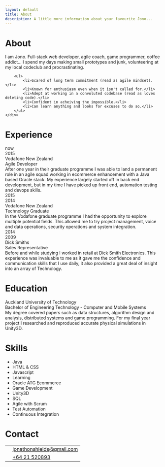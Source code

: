 ```yaml
---
layout: default
title: About
description: A little more information about your favourite Jono...
---
```

<div class="page">
<h1 class="portfolio-header">About</h1>

<div class="timeline">
    <div class="timeline-experience">
        <p>I am Jono. Full-stack web developer, agile coach, game programmer, coffee addict... I spend my days making small prototypes and junk, volunteering at my local codeclub and procrastinating.</p>

        <ul>
            <li>Scared of long term commitment (read as agile mindset).</li>
            <li>Known for enthusiasm even when it isn't called for.</li>
            <li>Adept at working in a convoluted codebase (read as loves deleting code).</li>
            <li>Confident in acheiving the impossible.</li>
            <li>Can learn anything and looks for excuses to do so.</li>
        </ul>
    </div>
</div>


<h1 class="portfolio-header">Experience</h1>

<div class="timeline">
    <div class="timeline-date">
        <div>now</div>
        <div class="timeline-marker"><i class="fa fa-long-arrow-up" aria-hidden="true"></i></div>
        <div>2015</div>
    </div>
    <div class="timeline-experience">
        <div class="timeline-employer">Vodafone New Zealand</div>
        <div class="timeline-role">Agile Developer</div>
        <div class="timeline-description">After one year in their graduate programme I was able to land a permanent role in an agile squad working in ecommerce enhancement with a Java based Oracle stack. My experience largely started off in back end development, but in my time I have picked up front end, automation testing and devops skills.</div>
    </div>
</div>

<div class="timeline">
    <div class="timeline-date">
        <div>2015</div>
        <div class="timeline-marker"><i class="fa fa-long-arrow-up" aria-hidden="true"></i></div>
        <div>2014</div>
    </div>
    <div class="timeline-experience">
        <div class="timeline-employer">Vodafone New Zealand</div>
        <div class="timeline-role">Technology Graduate</div>
        <div class="timeline-description">In the Vodafone graduate programme I had the opportunity to explore multiple potential fields. This allowed me to try project management, voice and data operations, security operations and system integration.</div>
    </div>
</div>

<div class="timeline">
    <div class="timeline-date">
        <div>2014</div>
        <div class="timeline-marker"><i class="fa fa-long-arrow-up" aria-hidden="true"></i></div>
        <div>2009</div>
    </div>
    <div class="timeline-experience">
        <div class="timeline-employer">Dick Smiths</div>
        <div class="timeline-role">Sales Representative</div>
        <div class="timeline-description">Before and while studying I worked in retail at Dick Smith Electronics. This experience was invaluable to me as it gave me the confidence and communication skills that I use daily, it also provided a great deal of insight into an array of Technology.</div>
    </div>
</div>

<h1 class="portfolio-header">Education</h1>
<div class="timeline">
    <div class="timeline-experience">
        <div class="timeline-employer">Auckland University of Technology</div>
        <div class="timeline-role">Bachelor of Engineering Technology - Computer and Mobile Systems</div>
        <div class="timeline-description">My degree covered papers such as data structures, algorithm design and analysis, distributed systems and game programming. For my final year project I researched and reproduced accurate physical simulations in Unity3D.</div>
    </div>
</div>

<h1 class="portfolio-header">Skills</h1>
<div id="skills">
    <ul>
        <li>Java</li>
        <li>HTML & CSS</li>
        <li>Javascript</li>
        <li>Learning</li>
        <li>Oracle ATG Ecommerce</li>
        <li>Game Development</li>
        <li>Unity3D</li>
        <li>SQL</li>
        <li>Agile with Scrum</li>
        <li>Test Automation</li>
        <li>Continuous Integration</li>
    </ul>
</div>

<h1 class="portfolio-header">Contact</h1>
<table id="contact">
    <tbody>
<!--
    <tr>
        <td class="table-center"><i class="fa fa-github-alt" aria-hidden="true"></i></td>
        <td><a href="https://github.com/foopod">foopod</a></td>
    </tr>
    <tr>
        <td class="table-center"><i class="fa fa-twitter" aria-hidden="true"></i></td>
        <td><a href="https://twitter.com/foocodes">@foocodes</a></td>
    </tr>
-->
    <tr>
        <td class="table-center"><i class="fa fa-envelope" aria-hidden="true"></i></td>
        <td><a href="mailto:jonathonshields@gmail.com">jonathonshields@gmail.com</a></td>
    </tr>
    <tr>
        <td class="table-center"><i class="fa fa-phone" aria-hidden="true"></i></td>
        <td><a href="tel:+6421520893">+64 21 520893</a></td>
    </tr>
    </tbody>
</table>


</div>

